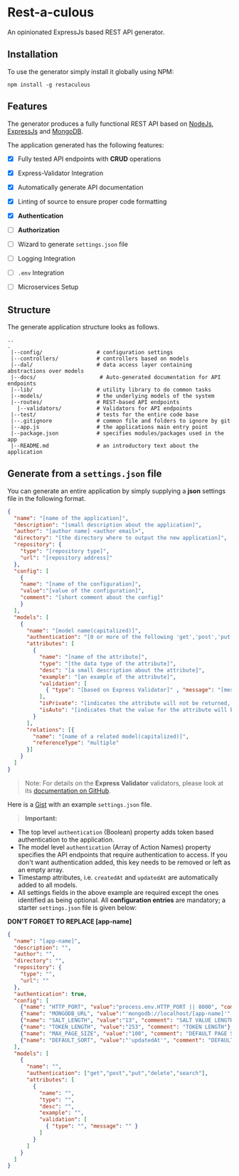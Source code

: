 # Rest-a-culous

An opinionated ExpressJs based REST API generator.

## Installation
To use the generator simply install it globally using NPM:

`npm install -g restaculous`

## Features
The generator produces a fully functional REST API based
on [NodeJs](https://nodejs.org), [ExpressJs](http://expressjs.com) and [MongoDB](https://www.mongodb.com/).

The application generated has the following features:

  - [x] Fully tested API endpoints with **CRUD** operations
  - [x] Express-Validator Integration
  - [x] Automatically generate API documentation
  - [x] Linting of source to ensure proper code formatting
  - [x] **Authentication**
  - [ ] **Authorization**
  - [ ] Wizard to generate `settings.json` file
  - [ ] Logging Integration
  - [ ] `.env` Integration
  - [ ] Microservices Setup


## Structure
The generate application structure looks as follows.
```
..
.
 |--config/                 # configuration settings
 |--controllers/            # controllers based on models
 |--dal/                    # data access layer containing abstractions over models
 |--docs/                    # Auto-generated documentation for API endpoints
 |--lib/                    # utility library to do common tasks
 |--models/                 # the underlying models of the system
 |--routes/                 # REST-based API endpoints
   |--validators/           # Validators for API endpoints
 |--test/                   # tests for the entire code base
 |--.gitignore              # common file and folders to ignore by git
 |--app.js                  # the applications main entry point
 |--package.json            # specifies modules/packages used in the app
 |--README.md               # an introductory text about the application
```

## Generate from a `settings.json` file
You can generate an entire application by simply supplying a **json** settings file in the following format.

```json
{
  "name": "[name of the application]",
  "description": "[small description about the application]",
  "author": "[author name] <author email>",
  "directory": "[the directory where to output the new application]",
  "repository": {
    "type": "[repository type]",
    "url": "[repository address]"
  },
  "config": [
    {
    "name": "[name of the configuration]",
    "value":"[value of the configuration]",
    "comment": "[short comment about the config]"
    }
  ],
  "models": [
    {
      "name": "[model name(capitalized)]",
      "authentication": "[0 or more of the following 'get','post','put','delete','search']",
      "attributes": [
        {
          "name": "[name of the attribute]",
          "type": "[the data type of the attribute]",
          "desc": "[a small description about the attribute]",
          "example": "[an example of the attribute]",
          "validation": [
            { "type": "[based on Express Validator]" , "message": "[message to show when validation fails]"}
          ],
          "isPrivate": "[indicates the attribute will not be returned, e.g. password (optional)]",
          "isAuto": "[indicates that the value for the attribute will be generated automatically]"
        }
      ],
      "relations": [{
        "name": "[name of a related model(capitalized)]",
        "referenceType": "multiple"
      }]
    }
  ]
}
```

> Note: For details on the **Express Validator** validators, please look at its [documentation on GitHub](https://github.com/validatorjs/validator.js#validators).

Here is a [Gist](https://gist.github.com/tsega/b15307af018d49171dfdbde47f0d2d07) with an example `settings.json` file.

> **Important:**
 - The top level `authentication` (Boolean) property adds token based authentication to the application.
 - The model level `authentication` (Array of Action Names) property specifies the API endpoints that require authentication to access. If you don't want authentication added, this key needs to be removed or left as an empty array.
 - Timestamp attributes, i.e. `createdAt` and `updatedAt` are automatically added to all models.
 - All settings fields in the above example are required except the ones identified as being optional. All **configuration entries** are mandatory; a starter `settings.json` file is given below:

**DON'T FORGET TO REPLACE [app-name]**

```json
{
  "name": "[app-name]",
  "description": "",
  "author": "",
  "directory": "",
  "repository": {
    "type": "",
    "url": ""
  },
  "authentication": true,
  "config": [
    {"name": "HTTP_PORT", "value":"process.env.HTTP_PORT || 8000", "comment": "HTTP PORT"},
    {"name": "MONGODB_URL", "value":"'mongodb://localhost/[app-name]'", "comment": "Mongodb URL"},
    {"name": "SALT_LENGTH", "value":"13", "comment": "SALT VALUE LENGTH"},
    {"name": "TOKEN_LENGTH", "value":"253", "comment": "TOKEN LENGTH"},
    {"name": "MAX_PAGE_SIZE", "value":"100", "comment": "DEFAULT PAGE SIZE"},
    {"name": "DEFAULT_SORT", "value":"'updatedAt'", "comment": "DEFAULT SORT FIELD"}
  ],
  "models": [
    {
      "name": "",
      "authentication": ["get","post","put","delete","search"],
      "attributes": [
        {
          "name": "",
          "type": "",
          "desc": "",
          "example": "",
          "validation": [
            { "type": "", "message": "" }
          ]
        }
      ]
    }
  ]
}
```
